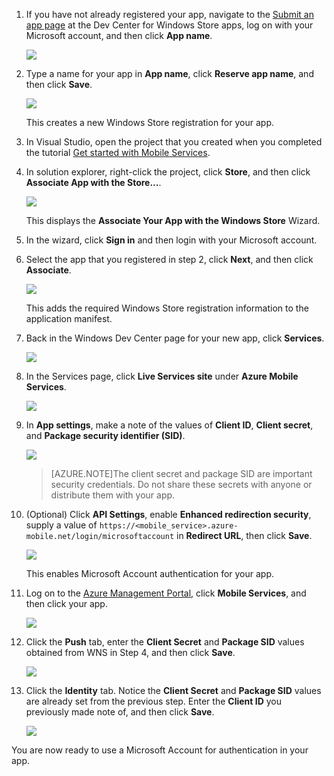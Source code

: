 
1. If you have not already registered your app, navigate to the [Submit an app page] at the Dev Center for Windows Store apps, log on with your Microsoft account, and then click **App name**.

   	![](./media/mobile-services-register-windows-store-app/mobile-services-submit-win8-app.png)

2. Type a name for your app in **App name**, click **Reserve app name**, and then click **Save**.

   	![](./media/mobile-services-register-windows-store-app/mobile-services-win8-app-name.png)

   	This creates a new Windows Store registration for your app.

3. In Visual Studio, open the project that you created when you completed the tutorial [Get started with Mobile Services].

4. In solution explorer, right-click the project, click **Store**, and then click **Associate App with the Store...**. 

  	![](./media/mobile-services-register-windows-store-app/mobile-services-store-association.png)

   	This displays the **Associate Your App with the Windows Store** Wizard.

5. In the wizard, click **Sign in** and then login with your Microsoft account.

6. Select the app that you registered in step 2, click **Next**, and then click **Associate**.

   	![](./media/mobile-services-register-windows-store-app/mobile-services-select-app-name.png)

   	This adds the required Windows Store registration information to the application manifest.    

7. Back in the Windows Dev Center page for your new app, click **Services**. 

   	![](./media/mobile-services-register-windows-store-app/mobile-services-win8-edit-app.png) 

8. In the Services page, click **Live Services site** under **Azure Mobile Services**.

	![](./media/mobile-services-register-windows-store-app/mobile-services-win8-edit2-app.png) 

9. In **App settings**, make a note of the values of **Client ID**, **Client secret**, and **Package security identifier (SID)**. 

   	![](./media/mobile-services-register-windows-store-app/mobile-services-win8-app-push-auth.png)

    >[AZURE.NOTE]The client secret and package SID are important security credentials. Do not share these secrets with anyone or distribute them with your app.

10. (Optional) Click **API Settings**, enable **Enhanced redirection security**, supply a value of `https://<mobile_service>.azure-mobile.net/login/microsoftaccount` in **Redirect URL**, then click **Save**.

	![](./media/mobile-services-register-windows-store-app/mobile-services-win8-app-push-auth-2.png)

	This enables Microsoft Account authentication for your app.

11. Log on to the [Azure Management Portal], click **Mobile Services**, and then click your app.

   	![](./media/mobile-services-register-windows-store-app/mobile-services-selection.png)

12. Click the **Push** tab, enter the **Client Secret** and **Package SID** values obtained from WNS in Step 4, and then click **Save**.

   	![](./media/mobile-services-register-windows-store-app/mobile-push-tab.png)

13. Click the **Identity** tab. Notice the **Client Secret** and **Package SID** values are already set from the previous step. Enter the **Client ID** you previously made note of, and then click **Save**.

   	![](./media/mobile-services-register-windows-store-app/mobile-services-identity-tab.png)
 
You are now ready to use a Microsoft Account for authentication in your app.  

<!-- Anchors. -->

<!-- Images. -->
 

<!-- URLs. -->
[Get started with Mobile Services]: /en-us/develop/mobile/tutorials/get-started/#create-new-service
[Submit an app page]: http://go.microsoft.com/fwlink/p/?LinkID=266582
[Azure Management Portal]: https://manage.windowsazure.com/
